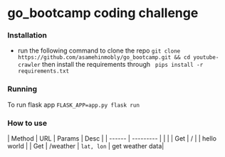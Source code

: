 # go_bootcamp coding challenge 


### Installation

* run the following command to clone the repo
```git clone https://github.com/asamehinmobly/go_bootcamp.git && cd youtube-crawler``` then install the requirements through ``` pips install -r requirements.txt```

### Running
To run flask app ```FLASK_APP=app.py flask run```

### How to use
| Method |    URL    |  Params          | Desc            |
| ------ | --------- |                  |                 |
| Get    | /         |                  | hello world     |
| Get    | /weather  | ```lat, lon```   | get weather data|

